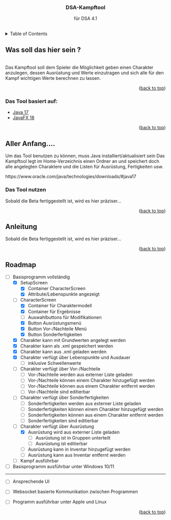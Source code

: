 <div id="top"></div>

<br>
<h3 style="text-align: center;">DSA-Kampftool</h3>
<div style="text-align: center;">
  <p style="text-align: center;">
    für DSA 4.1
  </p>
</div>
<br>

<!-- TABLE OF CONTENTS -->
<details>
  <summary>Table of Contents</summary>
  <ol>
    <li>
      <a href="#Was-soll-das-hier-sein">Was soll das hier sein</a>
      <ul>
        <li><a href="#Was-soll-das-hier-sein">Was soll das hier sein</a></li>
      </ul>
    </li>
    <li>
      <ul>
        <li><a href="#Voraussetzungen">Voraussetzungen</a></li>
        <li><a href="#installation">Installation</a></li>
      </ul>
    </li>
    <li><a href="#usage">Usage</a></li>
    <li><a href="#roadmap">Roadmap</a></li>
  </ol>
</details>


<!-- WAS SOLL DAS HIER SEIN -->
<div id="Was-soll-das-hier-sein?"></div>

## Was soll das hier sein ?
<br>
Das Kampftool soll dem Spieler die Möglichkeit geben einen Charakter anzulegen, dessen Ausrüstung und Werte einzutragen
und sich alle für den Kampf wichtigen Werte berechnen zu lassen. 

<p style="text-align: right;">(<a href="#top">back to top</a>)</p>

<div id="built-with"></div>

### Das Tool basiert auf:

* [Java 17](https://www.oracle.com/java/)
* [JavaFX 18](https://openjfx.io/)


<p style="text-align: right;">(<a href="#top">back to top</a>)</p>

<!-- ALLER ANFANG -->
<div id="aller-anfang"></div>

## Aller Anfang....

Um das Tool benutzen zu können, muss Java installiert/aktualisiert sein Das Kampftool legt im Home-Verzeichnis einen
Ordner an und speichert doch alle angelegten Charaktere und die Listen für Ausrüstung, Fertigkeiten usw.

<div id="prerequisites"></div>
  https://www.oracle.com/java/technologies/downloads/#java17

<div id="installation"></div>

### Das Tool nutzen

Sobald die Beta fertiggestellt ist, wird es hier präziser...

<p style="text-align: right;">(<a href="#top">back to top</a>)</p>

<div id="usage"></div>

<!-- USAGE EXAMPLES -->
## Anleitung

Sobald die Beta fertiggestellt ist, wird es hier präziser...

<p style="text-align: right;">(<a href="#top">back to top</a>)</p>


<div id="roadmap"></div>
<!-- ROADMAP -->

## Roadmap

 - [ ] Basisprogramm vollständig
   - [X] SetupScreen
     - [X] Container CharacterScreen
     - [X] Attribute/Lebenspunkte angezeigt
   - [ ] CharacterScreen
     - [X] Container für Charaktermodell 
     - [X] Container für Ergebnisse
     - [ ] Auswahlbuttons für Modifikationen 
     - [X] Button Ausrüstungsmenü 
     - [X] Button Vor-/Nachteile Menü 
     - [X] Button Sonderfertigkeiten 
   - [X] Charakter kann mit Grundwerten angelegt werden
   - [X] Charakter kann als .xml gespeichert werden
   - [X] Charakter kann aus .xml geladen werden
   - [X] Charakter verfügt über Lebenspunkte und Ausdauer 
     - [ ] inklusive Schwellenwerte
   - [ ] Charakter verfügt über Vor-/Nachteile
     - [ ] Vor-/Nachteile werden aus externer Liste geladen
     - [ ] Vor-/Nachteile können einem Charakter hinzugefügt werden
     - [ ] Vor-/Nachteile können aus einem Charakter entfernt werden
     - [ ] Vor-/Nachteile sind editierbar
   - [ ] Charakter verfügt über Sonderfertigkeiten
     - [ ] Sonderfertigkeiten werden aus externer Liste geladen
     - [ ] Sonderfertigkeiten können einem Charakter hinzugefügt werden
     - [ ] Sonderfertigkeiten können aus einem Charakter entfernt werden
     - [ ] Sonderfertigkeiten sind editierbar
   - [ ] Charakter verfügt über Ausrüstung
     - [x] Ausrüstung wird aus externer Liste geladen 
       - [ ] Ausrüstung ist in Gruppen unterteilt
       - [ ] Ausrüstung ist editierbar
     - [ ] Ausrüstung kann in Inventar hinzugefügt werden
     - [ ] Ausrüstung kann aus Inventar entfernt werden
   - [ ] Kampf ausführbar
 - [ ] Basisprogramm ausführbar unter Windows 10/11
--------------------------------------------------------------------------------------
 - [ ] Ansprechende UI 
 - [ ] Websocket basierte Kommunikation zwischen Programmen
 - [ ] Programm ausführbar unter Apple und Linux



<p style="text-align: right;">(<a href="#top">back to top</a>)</p>


